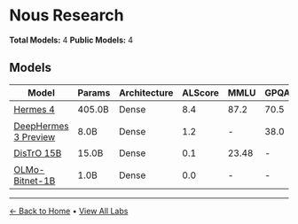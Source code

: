 # Nous Research

**Total Models:** 4
**Public Models:** 4

## Models

| Model | Params | Architecture | ALScore | MMLU | GPQA | Released | Status |
|-------|--------|--------------|---------|------|------|----------|--------|
| [Hermes 4](../models/nous-research/hermes-4.md) | 405.0B | Dense | 8.4 | 87.2 | 70.5 | Aug/2025 | 🟢 |
| [DeepHermes 3 Preview](../models/nous-research/deephermes-3-preview.md) | 8.0B | Dense | 1.2 | - | 38.0 | Feb/2025 | 🟢 |
| [DisTrO 15B](../models/nous-research/distro-15b.md) | 15.0B | Dense | 0.1 | 23.48 | - | Dec/2024 | 🟢 |
| [OLMo-Bitnet-1B](../models/nous-research/olmo-bitnet-1b.md) | 1.0B | Dense | 0.0 | - | - | Apr/2024 | 🟢 |

---

[← Back to Home](../README.md) • [View All Labs](../labs/)
